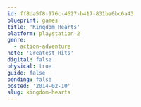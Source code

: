 ```yaml
---
id: ff8da5f8-976c-4627-b417-831ba0bc6a43
blueprint: games
title: 'Kingdom Hearts'
platform: playstation-2
genre:
  - action-adventure
note: 'Greatest Hits'
digital: false
physical: true
guide: false
pending: false
posted: '2014-02-10'
slug: kingdom-hearts
---
```

